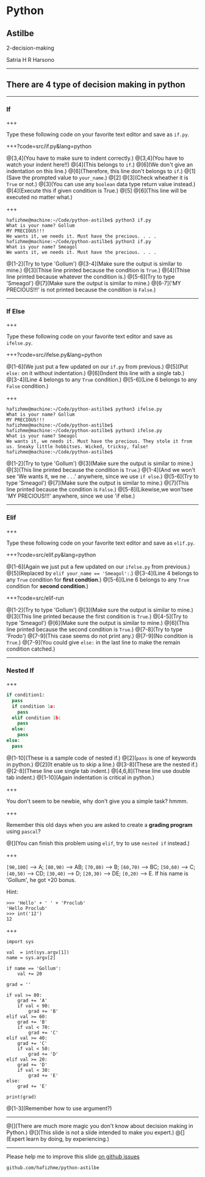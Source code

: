 # Python

## Astilbe

2-decision-making

Satria H R Harsono

---

## There are 4 type of decision making in python

---

### If

+++

Type these following code on your favorite text editor and save as `if.py`.

+++?code=src/if.py&lang=python

@[3,4](You have to make sure to indent correctly.)
@[3,4](You have to watch your indent here!!)
@[4](This belongs to `if`.)
@[6](We don't give an indentation on this line.)
@[6](Therefore, this line don't belongs to `if`.)
@[1](Save the prompted value to `your_name`.)
@[2]
@[3](Check wheather it is `True` or not.)
@[3](You can use any `boolean` data type return value instead.)
@[4](Execute this if given condition is True.)
@[5]
@[6](This line will be executed no matter what.)

+++

```
hafizhme@machine:~/Code/python-astilbe$ python3 if.py 
What is your name? Gollum
MY PRECIOUS!!!
We wants it, we needs it. Must have the precious. . . .
hafizhme@machine:~/Code/python-astilbe$ python3 if.py 
What is your name? Smeagol
We wants it, we needs it. Must have the precious. . . .
```

@[1-2](Try to type 'Gollum')
@[3-4](Make sure the output is similar to mine.)
@[3](Thise line printed because the condition is `True`.)
@[4](Thise line printed because whatever the condition is.)
@[5-6](Try to type 'Smeagol')
@[7](Make sure the output is similar to mine.)
@[6-7]('MY PRECIOUS!!!' is not printed because the condition is `False`.)

---

### If Else

+++

Type these following code on your favorite text editor and save as `ifelse.py`.

+++?code=src/ifelse.py&lang=python

@[1-6](We just put a few updated on our `if.py` from previous.)
@[5](Put `else:` on it without indentation.)
@[6](Indent this line with a single tab.)
@[3-4](Line 4 belongs to any `True` condition.)
@[5-6](Line 6 belongs to any `False` condition.)

+++

```
hafizhme@machine:~/Code/python-astilbe$ python3 ifelse.py
What is your name? Gollum
MY PRECIOUS!!!
hafizhme@machine:~/Code/python-astilbe$ 
hafizhme@machine:~/Code/python-astilbe$ python3 ifelse.py
What is your name? Smeagol
We wants it, we needs it. Must have the precious. They stole it from us. Sneaky little hobbitses. Wicked, tricksy, false!
hafizhme@machine:~/Code/python-astilbe$ 
```

@[1-2](Try to type 'Gollum')
@[3](Make sure the output is similar to mine.)
@[3](This line printed because the condition is `True`.)
@[1-4](And we won't see 'We wants it, we ne . . .' anywhere, since we use `if else`.)
@[5-6](Try to type 'Smeagol')
@[7](Make sure the output is similar to mine.)
@[7](This line printed because the condition is `False`.)
@[5-8](Likewise,we  won'tsee 'MY PRECIOUS!!!' anywhere, since we use 'if else.)

---

### Elif

+++

Type these following code on your favorite text editor and save as `elif.py`.

+++?code=src/elif.py&lang=python

@[1-6](Again we just put a few updated on our `ifelse.py` from previous.)
@[5](Replaced by `elif your_name == 'Smeagol':`.)
@[3-4](Line 4 belongs to any `True` condition for **first condtion**.)
@[5-6](Line 6 belongs to any `True` condition for **second condition**.)

+++?code=src/elif-run

@[1-2](Try to type 'Gollum')
@[3](Make sure the output is similar to mine.)
@[3](This line printed because the first condition is `True`.)
@[4-5](Try to type 'Smeagol')
@[6](Make sure the output is similar to mine.)
@[6](This line printed because the second condition is `True`.)
@[7-8](Try to type 'Frodo')
@[7-9](This case seems do not print any.)
@[7-9](No condition is `True`.)
@[7-9](You could give `else:` in the last line to make the remain condition catched.)

---

### Nested If

+++

```python
if condition1:
  pass
  if condition 1a:
    pass
  elif condition 1b:
    pass
  else:
    pass
else:
  pass
```

@[1-10](These is a sample code of nested if.)
@[2](`pass` is one of keywords in python.)
@[2](It enable us to skip a line.)
@[3-8](These are the nested if.)
@[2-8](These line use single tab indent.)
@[4,6,8](These line use double tab indent.)
@[1-10](Again indentation is critical in python.)


+++

You don't seem to be newbie, why don't give you a simple task? hmmm.

+++

Remember this old days when you are asked to create a **grading program** using `pascal`?

@[](You can finish this problem using `elif`, try to use `nested if` instead.)

+++

`[90,100]` --> A;
`[80,90)` --> AB;
`[70,80)` --> B;
`[60,70)` --> BC;
`[50,60)` --> C;
`[40,50)` --> CD;
`[30,40)` --> D;
`[20,30)` --> DE;
`[0,20)` --> E. If his name is 'Gollum', he got +20 bonus.

Hint: 
```
>>> 'Hello' + ' ' + 'Proclub'
'Hello Proclub'
>>> int('12')
12
```
+++

```
import sys

val  = int(sys.argv[1])
name = sys.argv[2]

if name == 'Gollum':
    val += 20

grad = ''

if val >= 80:
    grad += 'A'
    if val < 90:
        grad += 'B'
elif val >= 60:
    grad += 'B'
    if val < 70:
        grad += 'C'
elif val >= 40:
    grad += 'C'
    if val < 50:
        grad += 'D'
elif val >= 20:
    grad += 'D'
    if val < 30:
        grad += 'E'
else:
    grad += 'E'

print(grad)

```

@[1-3](Remember how to use argument?)


---

@[](There are much more magic you don't know about decision making in Python.)
@[](This slide is not a slide intended to make you expert.)
@[](Expert learn by doing, by experiencing.)

---

Please help me to improve this slide [on github issues](https://github.com/hafizhme/python-astilbe/issues)

`github.com/hafizhme/python-astilbe`
